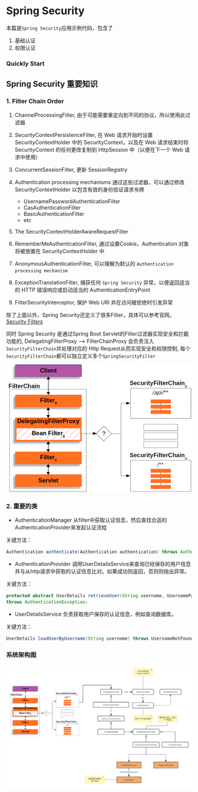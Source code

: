 # Spring Security

本篇是`Spring Security`应用示例代码，包含了
1. 基础认证
2. 权限认证

### Quickly Start



## Spring Security 重要知识

### 1. Filter Chain Order

1. ChannelProcessingFilter, 由于可能需要重定向到不同的协议，所以使用此过滤器

2. SecurityContextPersistenceFilter, 在 Web 请求开始时设置 SecurityContextHolder 中的 SecurityContext，以及在 Web 请求结束时将 SecurityContext 的任何更改复制到 HttpSession 中（以便在下一个 Web 请求中使用）

3. ConcurrentSessionFilter, 更新 SessionRegistry

4. Authentication processing mechanisms 通过这些过滤器，可以通过修改 SecurityContextHolder 以包含有效的身份验证请求令牌
   - UsernamePasswordAuthenticationFilter 
   - CasAuthenticationFilter 
   - BasicAuthenticationFilter 
   - etc

5. The SecurityContextHolderAwareRequestFilter

6. RememberMeAuthenticationFilter, 通过设置Cookie，Authentication 对象将被放置在 SecurityContextHolder 中

7. AnonymousAuthenticationFilter, 可以理解为默认的 `Authentication processing mechanism`

8. ExceptionTranslationFilter, 捕获任何 `Spring Security` 异常，以便返回适当的 HTTP 错误响应或启动适当的 AuthenticationEntryPoint

9. FilterSecurityInterceptor, 保护 Web URI 并在访问被拒绝时引发异常

除了上面以外，Spring Security还定义了很多Filter，具体可以参考官网。
[Security Filters](https://docs.spring.io/spring-security/reference/servlet/architecture.html#servlet-security-filters)

同时 Spring Security 是通过Spring Boot Servlet的Filter过滤器实现安全和拦截功能的,
DelegatingFilterProxy --> FilterChainProxy 会负责注入`SecurityFilterChain`并处理对应的 Http Request从而实现安全和权限控制,
每个`SecurityFilterChain`都可以独立定义多个`SpringSecurityFilter`

![spring_filter.png](imgs/spring_filter.png)

### 2. 重要的类
- AuthenticationManager
从filter中获取认证信息，然后查找合适的AuthenticationProvider来发起认证流程

关键方法：

```java
Authentication authenticate(Authentication authentication) throws AuthenticationException;
```

- AuthenticationProvider
调用UserDetailsService来查询已经保存的用户信息并与从http请求中获取的认证信息比对。如果成功则返回，否则则抛出异常。

关键方法：

```java
protected abstract UserDetails retrieveUser(String username, UsernamePasswordAuthenticationToken authentication)
throws AuthenticationException;
```

- UserDetailsService
负责获取用户保存的认证信息，例如查询数据库。

关键方法：

```java
UserDetails loadUserByUsername(String username) throws UsernameNotFoundException;
```

### 系统架构图
![security_filter.png](imgs/security_overview.png)
